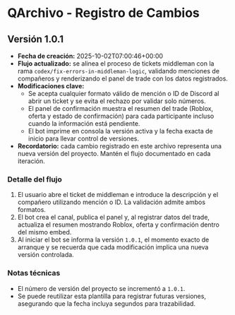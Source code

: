 # QArchivo - Registro de Cambios

## Versión 1.0.1
- **Fecha de creación:** 2025-10-02T07:00:46+00:00
- **Flujo actualizado:** se alinea el proceso de tickets middleman con la rama `codex/fix-errors-in-middleman-logic`, validando menciones de compañeros y renderizando el panel de trade con los datos registrados.
- **Modificaciones clave:**
  - Se acepta cualquier formato válido de mención o ID de Discord al abrir un ticket y se evita el rechazo por validar solo números.
  - El panel de confirmación muestra el resumen del trade (Roblox, oferta y estado de confirmación) para cada participante incluso cuando la información está pendiente.
  - El bot imprime en consola la versión activa y la fecha exacta de inicio para llevar control de versiones.
- **Recordatorio:** cada cambio registrado en este archivo representa una nueva versión del proyecto. Mantén el flujo documentado en cada iteración.

### Detalle del flujo
1. El usuario abre el ticket de middleman e introduce la descripción y el compañero utilizando mención o ID. La validación admite ambos formatos.
2. El bot crea el canal, publica el panel y, al registrar datos del trade, actualiza el resumen mostrando Roblox, oferta y confirmación dentro del mismo embed.
3. Al iniciar el bot se informa la versión `1.0.1`, el momento exacto de arranque y se recuerda que cada modificación implica una nueva versión controlada.

### Notas técnicas
- El número de versión del proyecto se incrementó a `1.0.1`.
- Se puede reutilizar esta plantilla para registrar futuras versiones, asegurando que la fecha incluya segundos para trazabilidad.
